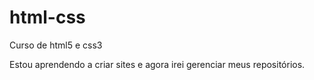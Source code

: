 # html-css
 Curso de html5 e css3

Estou aprendendo a criar sites e agora irei gerenciar meus repositórios.